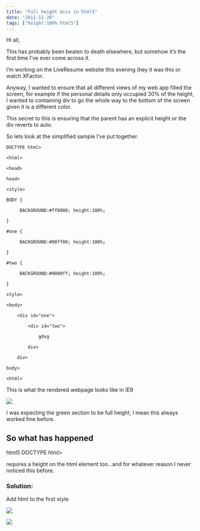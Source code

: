 ```yaml
---
title: "Full height divs in html5"
date: "2011-11-26"
tags: ["height:100% html5"]
---
```


Hi all,

This has probably been beaten to death elsewhere, but somehow it’s the first time I’ve ever come across it.

I’m working on the LiveResume website this evening (hey it was this or watch XFactor.

Anyway, I wanted to ensure that all different views of my web app filled the screen, for example if the personal details only occupied 30% of the height, I wanted to containing div to go the whole way to the bottom of the screen given it is a different color.

This secret to this is ensuring that the parent has an explicit height or the div reverts to auto.

So lets look at the simplified sample I’ve put together.

    DOCTYPE html>

    <html>

    <head>

    head>

    <style>

    BODY {

         BACKGROUND:#ff0000; height:100%;

    }

    #one {

         BACKGROUND:#00ff00; height:100%;

    }

    #two {

         BACKGROUND:#0000ff; height:100%;

    }

    style>

    <body>

        <div id="one">

            <div id="two">

                gdxg

            div>

        div>

    body>

    <html>

This is what the rendered webpage looks like in IE9

![](/images/./image.axd?picture=image_thumb_116.png)

I was expecting the green section to be full height, I mean this always worked fine before.

## So what has happened

html5 DOCTYPE html>

requires a height on the html element too…and for whatever reason I never noticed this before.

### Solution:

Add html to the first style

![](/images/./image.axd?picture=image_thumb_117.png)

![](/images/./image.axd?picture=image_thumb_118.png)
